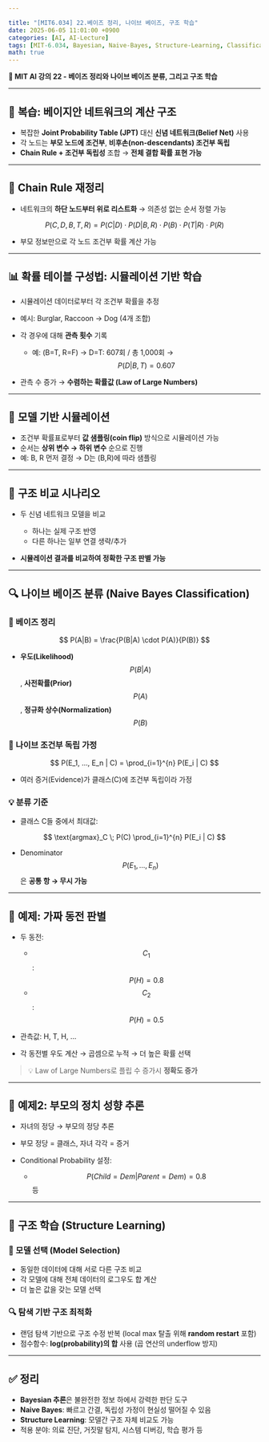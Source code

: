 ```yaml
---

title: "[MIT6.034] 22.베이즈 정리, 나이브 베이즈, 구조 학습"
date: 2025-06-05 11:01:00 +0900
categories: [AI, AI-Lecture]
tags: [MIT-6.034, Bayesian, Naive-Bayes, Structure-Learning, Classification]
math: true
---
```


**🧠 MIT AI 강의 22 - 베이즈 정리와 나이브 베이즈 분류, 그리고 구조 학습**

---

## 📌 복습: 베이지안 네트워크의 계산 구조

* 복잡한 **Joint Probability Table (JPT)** 대신 **신념 네트워크(Belief Net)** 사용
* 각 노드는 **부모 노드에 조건부**, **비후손(non-descendants) 조건부 독립**
* **Chain Rule + 조건부 독립성** 조합 → **전체 결합 확률 표현 가능**

---

## 🔁 Chain Rule 재정리

* 네트워크의 **하단 노드부터 위로 리스트화** → 의존성 없는 순서 정렬 가능

$$
P(C, D, B, T, R) = P(C|D) \cdot P(D|B, R) \cdot P(B) \cdot P(T|R) \cdot P(R)
$$

* 부모 정보만으로 각 노드 조건부 확률 계산 가능

---

## 📊 확률 테이블 구성법: 시뮬레이션 기반 학습

* 시뮬레이션 데이터로부터 각 조건부 확률을 추정
* 예시: Burglar, Raccoon → Dog (4개 조합)
* 각 경우에 대해 **관측 횟수** 기록

  * 예: (B=T, R=F) → D=T: 607회 / 총 1,000회 → $$P(D|B,T)=0.607$$
* 관측 수 증가 → **수렴하는 확률값 (Law of Large Numbers)**

---

## 🔄 모델 기반 시뮬레이션

* 조건부 확률표로부터 **값 샘플링(coin flip)** 방식으로 시뮬레이션 가능
* 순서는 **상위 변수 → 하위 변수** 순으로 진행
* 예: B, R 먼저 결정 → D는 (B,R)에 따라 샘플링

---

## 🧪 구조 비교 시나리오

* 두 신념 네트워크 모델을 비교

  * 하나는 실제 구조 반영
  * 다른 하나는 일부 연결 생략/추가
* **시뮬레이션 결과를 비교하여 정확한 구조 판별 가능**

---

## 🔍 나이브 베이즈 분류 (Naive Bayes Classification)

### 🎯 베이즈 정리

$$
P(A|B) = \frac{P(B|A) \cdot P(A)}{P(B)}
$$

* **우도(Likelihood)** $$P(B|A)$$, **사전확률(Prior)** $$P(A)$$, **정규화 상수(Normalization)** $$P(B)$$

### 🔁 나이브 조건부 독립 가정

$$
P(E_1, ..., E_n | C) = \prod_{i=1}^{n} P(E_i | C)
$$

* 여러 증거(Evidence)가 클래스(C)에 조건부 독립이라 가정

### 💡 분류 기준

* 클래스 C들 중에서 최대값:

$$
\text{argmax}_C \; P(C) \prod_{i=1}^{n} P(E_i | C)
$$

* Denominator $$P(E_1,...,E_n)$$은 **공통 항 → 무시 가능**

---

## 🧪 예제: 가짜 동전 판별

* 두 동전:

  * $$C_1$$: $$P(H)=0.8$$
  * $$C_2$$: $$P(H)=0.5$$
* 관측값: H, T, H, ...
* 각 동전별 우도 계산 → 곱셈으로 누적 → 더 높은 확률 선택

> 💡 Law of Large Numbers로 플립 수 증가시 **정확도 증가**

---

## 🧪 예제2: 부모의 정치 성향 추론

* 자녀의 정당 → 부모의 정당 추론
* 부모 정당 = 클래스, 자녀 각각 = 증거
* Conditional Probability 설정:

  * $$P(Child=Dem | Parent=Dem)=0.8$$ 등

---

## 🧭 구조 학습 (Structure Learning)

### 🔁 모델 선택 (Model Selection)

* 동일한 데이터에 대해 서로 다른 구조 비교
* 각 모델에 대해 전체 데이터의 로그우도 합 계산
* 더 높은 값을 갖는 모델 선택

### 🔍 탐색 기반 구조 최적화

* 랜덤 탐색 기반으로 구조 수정 반복 (local max 탈출 위해 **random restart** 포함)
* 점수함수: **log(probability)의 합** 사용 (곱 연산의 underflow 방지)

---

## ✅ 정리

* **Bayesian 추론**은 불완전한 정보 하에서 강력한 판단 도구
* **Naive Bayes**: 빠르고 간결, 독립성 가정이 현실성 떨어질 수 있음
* **Structure Learning**: 모델간 구조 자체 비교도 가능
* 적용 분야: 의료 진단, 거짓말 탐지, 시스템 디버깅, 학습 평가 등
